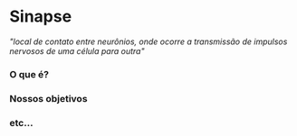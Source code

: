 # Sinapse

<i>"local de contato entre neurônios, onde ocorre a transmissão de impulsos nervosos de uma célula para outra"</i>

### O que é?

### Nossos objetivos

### etc...
